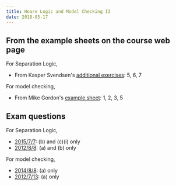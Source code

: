 ```yaml
---
title: Hoare Logic and Model Checking II
date: 2018-05-17
---
```


## From the example sheets on the course web page

For Separation Logic,

  - From Kasper Svendsen's [additional exercises](http://www.cl.cam.ac.uk/teaching/current/HLog+ModC/part1-exercises-updated.pdf): 5, 6, 7

For model checking,

  - From Mike Gordon's [example sheet](http://www.cl.cam.ac.uk/teaching/current/HLog+ModC/MJCG-MC-Exercises.pdf): 1, 2, 3, 5

## Exam questions

For Separation Logic,

  - [2015/7/7](https://www.cl.cam.ac.uk/teaching/exams/pastpapers/y2015p7q7.pdf): (b) and (c)(i) only
  - [2012/8/8](https://www.cl.cam.ac.uk/teaching/exams/pastpapers/y2012p8q8.pdf): (a) and (b) only

For model checking,


  - [2014/8/8](https://www.cl.cam.ac.uk/teaching/exams/pastpapers/y2014p8q8.pdf): (a) only
  - [2012/7/13](https://www.cl.cam.ac.uk/teaching/exams/pastpapers/y2012p7q13.pdf): (a) only
